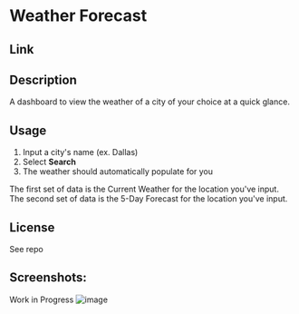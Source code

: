 # Weather Forecast

## Link


## Description
A dashboard to view the weather of a city of your choice at a quick glance. 


## Usage
1. Input a city's name (ex. Dallas)
2. Select **Search**
3. The weather should automatically populate for you

The first set of data is the Current Weather for the location you've input.
The second set of data is the 5-Day Forecast for the location you've input.

## License
See repo

## Screenshots:
Work in Progress
![image](https://user-images.githubusercontent.com/94645628/214757353-a65c6e31-03c4-4870-be7e-0d39f9c0bfed.png)
